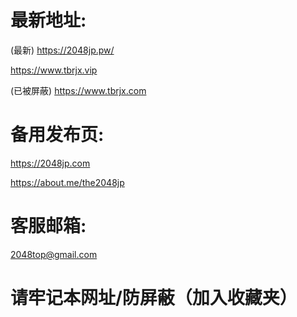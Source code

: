 <h1> 最新地址:</h1>

(最新)
https://2048jp.pw/

https://www.tbrjx.vip

(已被屏蔽)
https://www.tbrjx.com

<h1>备用发布页:</h1>

https://2048jp.com

https://about.me/the2048jp

<h1>客服邮箱:</h1>

2048top@gmail.com

<h1>请牢记本网址/防屏蔽（加入收藏夹）</h1>
